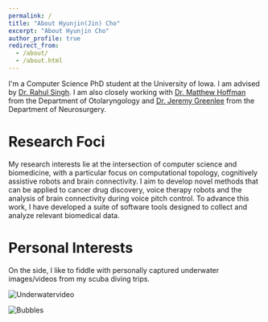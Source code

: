 ```yaml
---
permalink: /
title: "About Hyunjin(Jin) Cho"
excerpt: "About Hyunjin Cho"
author_profile: true
redirect_from: 
  - /about/
  - /about.html
---
```


I'm a Computer Science PhD student at the University of Iowa. I am advised by [Dr. Rahul Singh](https://cs.uiowa.edu/people/rahul-singh). I am also closely working with [Dr. Matthew Hoffman](https://medicine.uiowa.edu/oto/profile/matthew-r-hoffman) from the Department of Otolaryngology and [Dr. Jeremy Greenlee](https://medicine.uiowa.edu/neurosurgery/profile/jeremy-greenlee) from the Department of Neurosurgery.

Research Foci
======
My research interests lie at the intersection of computer science and biomedicine, with a particular focus on computational topology, cognitively assistive robots and brain connectivity. I aim to develop novel methods that can be applied to cancer drug discovery, voice therapy robots and the analysis of brain connectivity during voice pitch control. To advance this work, I have developed a suite of software tools designed to collect and analyze relevant biomedical data.

Personal Interests
======
On the side, I like to fiddle with personally captured underwater images/videos from my scuba diving trips.

![Underwatervideo](http://UIowaJinCho.github.io/images/underwater.gif)

![Bubbles](http://UIowaJinCho.github.io/images/bubbles.gif)